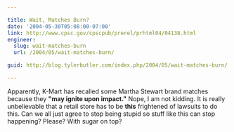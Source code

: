 ```yaml
---

title: Wait, Matches Burn?
date: '2004-05-30T05:08:00-07:00'
link: http://www.cpsc.gov/cpscpub/prerel/prhtml04/04138.html
engineer:
  slug: wait-matches-burn
  url: /2004/05/wait-matches-burn/

guid: http://blog.tylerbutler.com/index.php/2004/05/wait-matches-burn/

---
```


Apparently, K-Mart has recalled some Martha Stewart brand matches because they
**"may ignite upon impact."** Nope, I am not kidding. It is really
unbelievable that a retail store has to be **this** frightened of lawsuits to
do this. Can we all just agree to stop being stupid so stuff like this can
stop happening? Please? With sugar on top?
